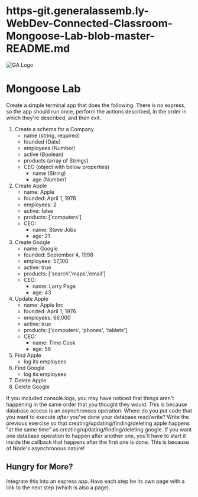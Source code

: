 # https-git.generalassemb.ly-WebDev-Connected-Classroom-Mongoose-Lab-blob-master-README.md

![GA Logo](https://camo.githubusercontent.com/6ce15b81c1f06d716d753a61f5db22375fa684da/68747470733a2f2f67612d646173682e73332e616d617a6f6e6177732e636f6d2f70726f64756374696f6e2f6173736574732f6c6f676f2d39663838616536633963333837313639306533333238306663663535376633332e706e67)

# Mongoose Lab

Create a simple terminal app that does the following.  There is no express, so the app should run once, perform the actions described, in the order in which they're described, and then exit.

1. Create a schema for a Company
    - name (string, required)
    - founded (Date)
    - employees (Number)
    - active (Boolean)
    - products (array of Strings)
    - CEO (object with below properties)
        - name (String)
        - age (Number)
1. Create Apple
    - name: Apple
    - founded: April 1, 1976
    - employees: 2
    - active: false
    - products: ['computers']
    - CEO:
        - name: Steve Jobs
        - age: 21
1. Create Google
    - name: Google
    - founded: September 4, 1998
    - employees: 57,100
    - active: true
    - products: ['search','maps','email']
    - CEO:
        - name: Larry Page
        - age: 43
1. Update Apple
    - name: Apple Inc
    - founded: April 1, 1976
    - employees: 66,000
    - active: true
    - products: ['computers', 'phones', 'tablets']
    - CEO:
        - name: Time Cook
        - age: 56
1. Find Apple
    - log its employees
1. Find Google
    - log its employees
1. Delete Apple
1. Delete Google

If you included console.logs, you may have noticed that things aren't happening in the same order that you thought they would.  This is because database access is an asynchronous operation.  Where do you put code that you want to execute _after_ you've done your database read/write?  Write the previous exercise so that creating/updating/finding/deleting apple happens "at the same time" as creating/updating/finding/deleting google.  If you want one database operation to happen after another one, you'll have to start it inside the callback that happens after the first one is done. This is because of Node's asynchronous nature!

## Hungry for More?

Integrate this into an express app. Have each step be its own page with a link to the next step (which is also a page).
